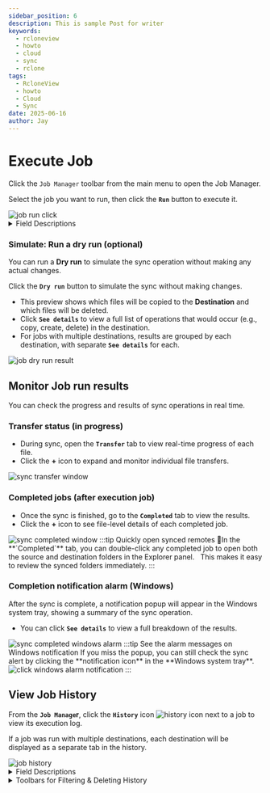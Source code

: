 ```yaml
---
sidebar_position: 6
description: This is sample Post for writer
keywords:
  - rcloneview
  - howto
  - cloud
  - sync
  - rclone
tags:
  - RcloneView
  - howto
  - Cloud
  - Sync
date: 2025-06-16
author: Jay
---
```

# Execute Job


Click the `Job Manager` toolbar from the main menu to open the Job Manager.  

Select the job you want to run, then click the **`Run`** button to execute it.

<img src="/support/images/en/howto/rcloneview-basic/job-run-click.png" alt="job run click" class="img-medium img-center" />


<details>
<summary>Field Descriptions </summary>

- `Job Name` : Name of the job. - > The icon visually represents the sync direction from source to destination. When the job involves multiple destinations, separate icons are shown for each target remote.  
- `Source` : The folder in the remote storage that serves as the source.  
- `Destination` : The folder in the remote storage that acts as the destination.   
- `Upcoming Schedule` : Shows the next scheduled time this job will run. If no schedule is set, it displays as **Unscheduled**.    
  ⚠️ _This feature is available only with a PLUS license._ See:: [How to configure Job Scheduling](../rcloneview-advanced/job-scheduling-and-execution.md). 
- `Last execution` : The most recent time this job was automatically executed via the schedule.   
- `Created At` : The date and time the job was created.  
- `History` : Opens the execution history for this job. Clicking it will open the full history window.  

</details>


### Simulate: Run a dry run (optional)

You can run a **Dry run** to simulate the sync operation without making any actual changes.

Click the **`Dry run`** button to simulate the sync without making changes.

- This preview shows which files will be copied to the **Destination** and which files will be deleted.
- Click **`See details`** to view a full list of operations that would occur (e.g., copy, create, delete) in the destination.
- For jobs with multiple destinations, results are grouped by each destination, with separate **`See details`** for each.

<img src="/support/images/en/howto/rcloneview-basic/job-dry-run-result.png" alt="job dry run result" class="img-medium img-center" />

## Monitor Job run results

You can check the progress and results of sync operations in real time.

### Transfer status (in progress)

- During sync, open the **`Transfer`** tab to view real-time progress of each file.
- Click the **+** icon to expand and monitor individual file transfers.
<img src="/support/images/en/howto/rcloneview-basic/sync-transfer-window.png" alt="sync transfer window" class="img-medium img-center" />

### Completed jobs (after execution job)

- Once the sync is finished, go to the **`Completed`** tab to view the results.
- Click the **+** icon to see file-level details of each completed job.
<img src="/support/images/en/howto/rcloneview-basic/sync-completed-window.png" alt="sync completed window" class="img-medium img-center" />
:::tip Quickly open synced remotes
In the **`Completed`** tab, you can double-click any completed job to open both the source and destination folders in the Explorer panel.  
This makes it easy to review the synced folders immediately.
:::

### Completion notification alarm (Windows)

After the sync is complete, a notification popup will appear in the Windows system tray, showing a summary of the sync operation.

  - You can click **`See details`** to view a full breakdown of the results.
<img src="/support/images/en/howto/rcloneview-basic/sync-completed-windows-alarm.png" alt="sync completed windows alarm" class="img-medium img-center" />
:::tip See the alarm messages on Windows notification
If you miss the popup, you can still check the sync alert by clicking the **notification icon** in the **Windows system tray**.
<img src="/support/images/en/howto/rcloneview-basic/click-windows-alarm-notification.png" alt="click windows alarm notification" class="img-small img-left" />
:::


## View Job History


From the **`Job Manage`r**, click the **`History`** icon <img src="/support/icons/history-icon.png" alt="history icon" class="inline-icon" /> next to a job to view its execution log.

If a job was run with multiple destinations, each destination will be displayed as a separate tab in the history.

<img src="/support/images/en/howto/rcloneview-basic/job-history.png" alt="job history" class="img-medium img-center" />

<details>
<summary>Field Descriptions</summary>

Field Descriptions


- `Execution Type` : 
	- Manual :  Manually run by the user
	- Scheduled : -Automatically run by RcloneView 
- `Start Time` : When the job started   
- `Time Spent` : Total duration of the sync  
- `Status` : Job의 수행 결과  
	- Completed : Success   
	- Errored : Failed, with error messages available. 
- `Total Size` : Total data size transferred
- `Speed` : Average transfer speed. 
- `Files` : Number of transferred files. 
- `Job Type` : Currently Sync, future updates may include Copy, Purge, or Batch jobs   
- `Delete` : Removes the selected history entry. 

</details>


<details>
<summary>Toolbars for Filtering & Deleting History</summary>

Toolbars for Filtering & Deleting History

When a large number of history records accumulate, you can filter or delete them using the toolbar options.

- `From ~ To` : Select a custom date range using the calendar to display history within that period.  
- `Today` : Shows only the history entries from today.  
- `Yesterday` : Displays history entries from exactly one day ago.  
- `Last week` : Displays history from the past 7 days.
- `Last month` : Displays history from the past 30 days.
- `Delete all` : - Permanently deletes all history records.   ⚠️ _This action cannot be undone. Please proceed with caution._

</details>





